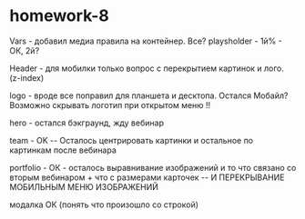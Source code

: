 # homework-8

Vars - добавил медиа правила на контейнер. Все? playsholder - 1й% - ОК, 2й?

Header - для мобилки только вопрос с перекрытием картинок и лого. (z-index)

logo - вроде все поправил для планшета и десктопа. Остался Мобайл? Возможно скрывать логотип при
открытом меню !!

hero - остался бэкграунд, жду вебинар

team - OK -- Осталось центрировать картинки и остальное по картинкам после вебинара

portfolio - ОК - осталось выравнивание изображений и то что связано со вторым вебинаром + что с
размерами карточек -- И ПЕРЕКРЫВАНИЕ МОБИЛЬНЫМ МЕНЮ ИЗОБРАЖЕНИЙ

модалка ОК (понять что произошло со строкой)
